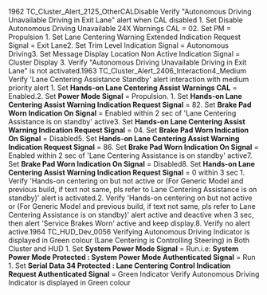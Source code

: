 1962 TC_Cluster_Alert_2125_OtherCALDisable Verify "Autonomous Driving Unavailable Driving in Exit Lane" alert when CAL disabled 1. Set Disable Autonomous Driving Unavailable 24X Warnings CAL = 02. Set PM = Propulsion 1. Set Lane Centering Warning Extended Indication Request Signal = Exit Lane2. Set Trim Level Indication Signal = Autonomous Driving3. Set Message Display Location Non Active Indication Signal = Cluster Display 3. Verify "Autonomous Driving Unavailable Driving in Exit Lane" is not activated.1963 TC_Cluster_Alert_2406_Interaction4_Medium Verify 'Lane Centering Assistance Standby' alert interaction with medium priority alert 1. Set **Hands-on Lane Centering Assist Warnings CAL** = Enabled.2. Set **Power Mode Signal** = Propulsion. 1. Set **Hands-on Lane Centering Assist Warning Indication Request Signal** = 82. Set **Brake Pad Worn Indication On Signal** = Enabled within 2 sec of 'Lane Centering Assistance is on standby' active3. Set **Hands-on Lane Centering Assist Warning Indication Request Signal** = 04. Set **Brake Pad Worn Indication On Signal** = Disabled5. Set **Hands-on Lane Centering Assist Warning Indication Request Signal** = 86. Set **Brake Pad Worn Indication On Signal** = Enabled within 2 sec of 'Lane Centering Assistance is on standby' active7. Set **Brake Pad Worn Indication On Signal** = Disabled8. Set **Hands-on Lane Centering Assist Warning Indication Request Signal** = 0 within 3 sec 1. Verify 'Hands-on centering on but not active or (For Generic Model and previous build, if text not same, pls refer to Lane Centering Assistance is on standby)' alert is activated.2. Verify 'Hands-on centering on but not active or (For Generic Model and previous build, if text not same, pls refer to Lane Centering Assistance is on standby)' alert active and deactive when 3 sec, then alert 'Service Brakes Worn' active and keep display.8. Verify no alert active.1964 TC_HUD_Dev_0056 Verifying Autonomous Driving Indicator is displayed in Green colour (Lane Centering is Controlling Steering) in Both Cluster and HUD 1. Set **System Power Mode Signal** = Run.i.e: **System Power Mode Protected : System Power Mode Authenticated Signal** = Run 1. Set **Serial Data 34 Protected : Lane Centering Control Indication Request Authenticated Signal** = Green Indicator Verify Autonomous Driving Indicator is displayed in Green colour